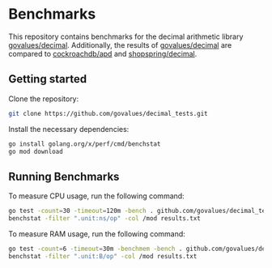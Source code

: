 # Benchmarks

This repository contains benchmarks for the decimal arithmetic library [govalues/decimal].
Additionally, the results of [govalues/decimal] are compared to [cockroachdb/apd] and [shopspring/decimal].

## Getting started

Clone the repository:

```bash
git clone https://github.com/govalues/decimal_tests.git
```

Install the necessary dependencies:

```bash
go install golang.org/x/perf/cmd/benchstat
go mod download
```

## Running Benchmarks

To measure CPU usage, run the following command:

```bash
go test -count=30 -timeout=120m -bench . github.com/govalues/decimal_tests > results.txt
benchstat -filter ".unit:ns/op" -col /mod results.txt
```

To measure RAM usage, run the following command:

```bash
go test -count=6 -timeout=30m -benchmem -bench . github.com/govalues/decimal_tests > results.txt
benchstat -filter ".unit:B/op" -col /mod results.txt
```

[govalues/decimal]: https://github.com/govalues/decimal
[shopspring/decimal]: https://github.com/shopspring/decimal
[cockroachdb/apd]: https://github.com/cockroachdb/apd
